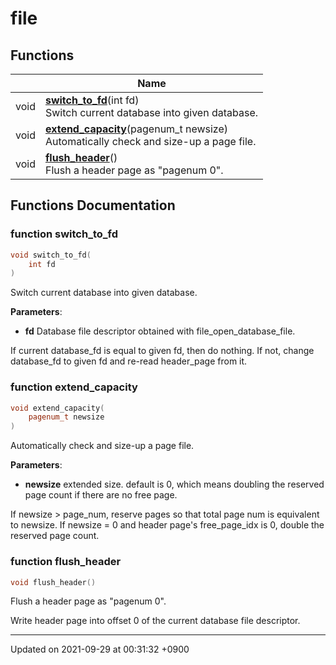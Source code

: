 

# file



## Functions

|                | Name           |
| -------------- | -------------- |
| void | **[switch_to_fd](/Namespaces/file#function-switch_to_fd)**(int fd)<br>Switch current database into given database.  |
| void | **[extend_capacity](/Namespaces/file#function-extend_capacity)**(pagenum_t newsize)<br>Automatically check and size-up a page file.  |
| void | **[flush_header](/Namespaces/file#function-flush_header)**()<br>Flush a header page as "pagenum 0".  |


## Functions Documentation

### function switch_to_fd

```cpp
void switch_to_fd(
    int fd
)
```

Switch current database into given database. 

**Parameters**: 

  * **fd** Database file descriptor obtained with file_open_database_file. 


If current database_fd is equal to given fd, then do nothing. If not, change database_fd to given fd and re-read header_page from it.


### function extend_capacity

```cpp
void extend_capacity(
    pagenum_t newsize
)
```

Automatically check and size-up a page file. 

**Parameters**: 

  * **newsize** extended size. default is 0, which means doubling the reserved page count if there are no free page. 


If newsize > page_num, reserve pages so that total page num is equivalent to newsize. If newsize = 0 and header page's free_page_idx is 0, double the reserved page count.


### function flush_header

```cpp
void flush_header()
```

Flush a header page as "pagenum 0". 

Write header page into offset 0 of the current database file descriptor. 






-------------------------------

Updated on 2021-09-29 at 00:31:32 +0900